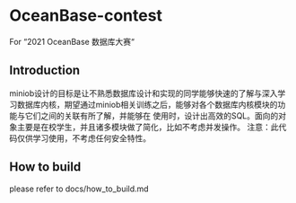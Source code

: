 # OceanBase-contest
For “2021 OceanBase 数据库大赛“

## Introduction
miniob设计的目标是让不熟悉数据库设计和实现的同学能够快速的了解与深入学习数据库内核，期望通过miniob相关训练之后，能够对各个数据库内核模块的功能与它们之间的关联有所了解，并能够在
使用时，设计出高效的SQL。面向的对象主要是在校学生，并且诸多模块做了简化，比如不考虑并发操作。
注意：此代码仅供学习使用，不考虑任何安全特性。

## How to build
please refer to docs/how_to_build.md

